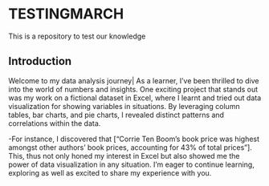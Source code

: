 # TESTINGMARCH
This is a repository to test our knowledge

## Introduction
Welcome to my data analysis journey| As a learner, I’ve been thrilled to dive into the world of numbers and insights. One exciting project that stands out was my work on a fictional dataset in Excel, where I learnt and tried out data visualization for showing variables in situations. By leveraging column tables, bar charts, and pie charts, I revealed distinct patterns and correlations within the data. 

-For instance, I discovered that [“Corrie Ten Boom’s book price was highest amongst other authors’ book prices, accounting for 43% of total prices”].  This, thus not only honed my interest in Excel but also showed me the power of data visualization in any situation. I’m eager to continue learning, exploring as well as excited to share my experience with you.



###


